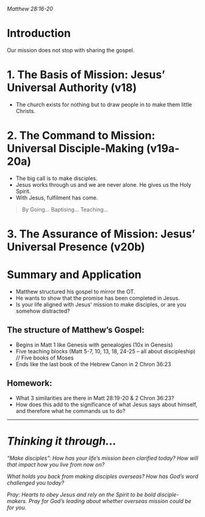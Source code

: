 *Matthew 28:16-20*

# Introduction
Our mission does not stop with sharing the gospel. 
# 1. The Basis of Mission: Jesus’ Universal Authority (v18)
- The church exists for nothing but to draw people in to make them little Christs.
# 2. The Command to Mission: Universal Disciple-Making (v19a-20a)
- The big call is to make disciples.
- Jesus works through us and we are never alone. He gives us the Holy Spirit.
- With Jesus, fulfilment has come.

> By Going… Baptising… Teaching…

# 3. The Assurance of Mission: Jesus’ Universal Presence (v20b)


# Summary and Application
- Matthew structured his gospel to mirror the OT.
- He wants to show that the promise has been completed in Jesus.
- Is your life aligned with Jesus' mission to make disciples, or are you somehow distracted?
## The structure of Matthew’s Gospel:
- Begins in Matt 1 like Genesis with genealogies (10x in Genesis)
- Five teaching blocks (Matt 5-7, 10, 13, 18, 24-25 – all about discipleship) // Five books of Moses
- Ends like the last book of the Hebrew Canon in 2 Chron 36:23

## Homework:
- What 3 similarities are there in Matt 28:19-20 & 2 Chron 36:23? 
- How does this add to the significance of what Jesus says about himself, and therefore what he commands us to do?

----
# *Thinking it through…*
*“Make disciples”: How has your life’s mission been clarified today? How will that impact how you live from now on?*

*What holds you back from making disciples overseas? How has God’s word challenged you today?*

*Pray: Hearts to obey Jesus and rely on the Spirit to be bold disciple-makers. Pray for God’s leading about whether overseas mission could be for you.*
